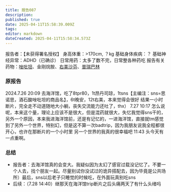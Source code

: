```yaml
---
title: 报告087
description: 
published: true
date: 2025-04-11T15:58:39.009Z
tags: 
editor: markdown
dateCreated: 2025-04-11T15:58:34.573Z
---
```


报告者：【未获得署名授权】
身高体重：>170cm, ？kg
基础身体疾病：？
基础神经异常：ADHD（已确诊）
日常用药：太多了数不完，日常整各种药吃
报告有关药物：[唑吡坦](/drug/%E6%80%9D%E8%AF%BA%E6%80%9D/)、金刚烷胺、[右美沙芬](/drug/DXM/)、[普瑞巴林](/drug/PR80/)

### 原报告
2024.7.26
20:09 去海洋馆，吃了8tpr80，1t昂丹司琼，1tsns【主编注：sns=思诺思，酒石酸唑吡坦的商品名】，6t晚安，12t右美，本来觉得会很好 结果一小时断片，完全走不动道随地大小躺，丧失交流能力还吐了，thx）
7.27 10:17 怎么说呢，本来这个量，理论上应该不是很大，但是混药就很大，失忆我觉得sns干的，另外一个原因，本来我进海洋馆前，还是有记忆的，一进海洋馆，直接就tm感觉到了另外一个世界，特别幻，但是这不算一次badtrip，因为我朋友说我全程都很开心，也许在那断片的一个小时里 另一个世界的我真的很幸福吧
11:43 头今天有一点重啊。

### 总结
- 报告者：去海洋馆真的会变大。我疑似因为太幻了感官过载没记忆了。不要一个人去，找个朋友一起。尽量别试你没试过的诡异搭配去，因为毕竟是公共场所）最后，sns以后老子只睡觉的时候吃，在外面玩真别吃sns
- 后续：（7.28 14:40）继那天在海洋馆trip断片之后头痛两天了有什么头绪吗
